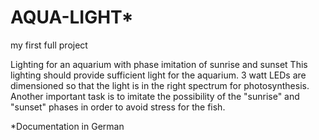 # AQUA-LIGHT* 
my first full project

Lighting for an aquarium with phase imitation of sunrise and sunset
This lighting should provide sufficient light for the aquarium. 3 watt LEDs are dimensioned so that the light is in the right spectrum for photosynthesis.
Another important task is to imitate the possibility of the "sunrise" and "sunset" phases in order to avoid stress for the fish.

*Documentation in German
